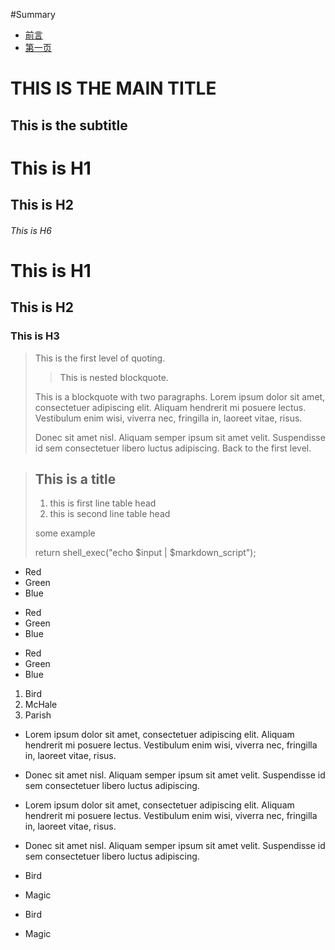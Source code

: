 #Summary

* [前言](README.md)
* [第一页](firstpagemd.md)

THIS IS THE MAIN TITLE
======================

This is the subtitle
----------------------

# This is H1
## This is H2
###### This is H6

# This is H1 #
## This is H2 ##
### This is H3 ###

> This is the first level of quoting.
>
>> This is nested blockquote.
>
> This is a blockquote with two paragraphs. Lorem ipsum dolor sit amet,
> consectetuer adipiscing elit. Aliquam hendrerit mi posuere lectus.
> Vestibulum enim wisi, viverra nec, fringilla in, laoreet vitae, risus.
>
> Donec sit amet nisl. Aliquam semper ipsum sit amet velit. Suspendisse
> id sem consectetuer libero luctus adipiscing.
> Back to the first level.

>## This is a title
>
>1. this is first line table head
>2. this is second line table head
>
> some example
>
> return shell_exec("echo $input | $markdown_script");

* Red
* Green
* Blue

+ Red
+ Green
+ Blue

- Red
- Green
- Blue

1. Bird
2. McHale
3. Parish

*   Lorem ipsum dolor sit amet, consectetuer adipiscing elit.
    Aliquam hendrerit mi posuere lectus. Vestibulum enim wisi,
    viverra nec, fringilla in, laoreet vitae, risus.
*   Donec sit amet nisl. Aliquam semper ipsum sit amet velit.
    Suspendisse id sem consectetuer libero luctus adipiscing.

*   Lorem ipsum dolor sit amet, consectetuer adipiscing elit.
Aliquam hendrerit mi posuere lectus. Vestibulum enim wisi,
viverra nec, fringilla in, laoreet vitae, risus.
*   Donec sit amet nisl. Aliquam semper ipsum sit amet velit.
Suspendisse id sem consectetuer libero luctus adipiscing.


* Bird
* Magic

* Bird

* Magic





